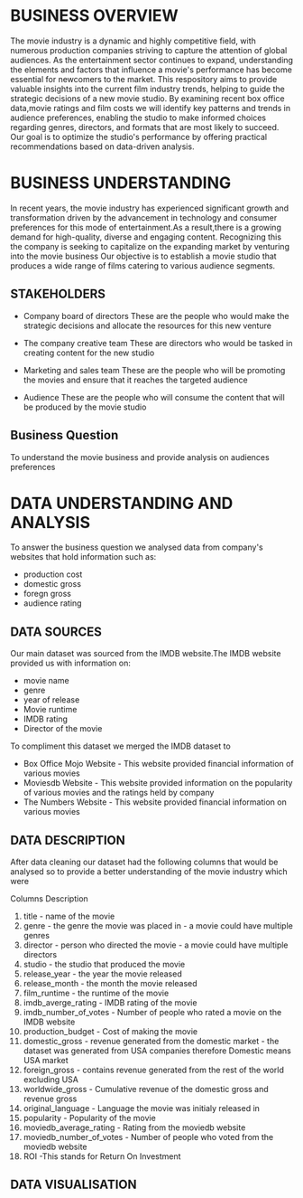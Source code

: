 # BUSINESS OVERVIEW

The movie industry is a dynamic and highly competitive field, with numerous production companies striving to capture the attention of global audiences. As the entertainment sector continues to expand, understanding the elements and factors that influence a movie's performance has become essential for newcomers to the market. This respository aims to provide valuable insights into the current film industry trends, helping to guide the strategic decisions of a new movie studio. By examining recent box office data,movie ratings and film costs we will identify key patterns and trends in audience preferences, enabling the studio to make informed choices regarding genres, directors, and formats that are most likely to succeed. Our goal is to optimize the studio's performance by offering practical recommendations based on data-driven analysis.

# BUSINESS UNDERSTANDING

In recent years, the movie industry has experienced significant growth and transformation driven by the advancement in technology and consumer preferences for this mode of entertainment.As a result,there is a growing demand for high-quality, diverse and engaging content.
Recognizing this the company is seeking to capitalize on the expanding market by venturing into the movie business
Our objective is to establish a movie studio that produces a wide range of films catering to various audience segments.

## STAKEHOLDERS

- Company board of directors
    These are the people who would make the strategic decisions and allocate the resources for this new venture

- The company creative team
    These are directors who would be tasked in creating content for the new studio

- Marketing and sales team
    These are the people who will be promoting the movies and ensure that it reaches the targeted audience

- Audience
    These are the people who will consume the content that will be produced by the movie studio

## Business Question

To understand the movie business and provide analysis on audiences preferences


# DATA UNDERSTANDING AND ANALYSIS

To answer the business question we analysed data from company's websites that hold information such as:
- production cost
- domestic gross
- foregn gross
- audience rating

## DATA SOURCES
Our main dataset was sourced from the IMDB website.The IMDB website provided us with information on:
- movie name
- genre
- year of release
- Movie runtime
- IMDB rating
- Director of the movie

To compliment this dataset we merged the IMDB dataset to
- Box Office Mojo Website - This website provided financial information of various movies
- Moviesdb Website - This website provided information on the popularity of various movies and the ratings held by company
- The Numbers Website - This website provided financial information on various movies

## DATA DESCRIPTION

After data cleaning our dataset had the following columns that would be analysed so to provide a better understanding of the movie industry which were

Columns                     Description
 1. title                    - name of the movie                 
 2. genre                    - the genre the movie was placed in
                            - a movie could have multiple genres                     
 3. director                 - person who directed the movie
                            - a movie could have multiple directors     
 4. studio                   - the studio that produced the movie        
 5. release_year             - the year the movie released             
 6. release_month            - the month the movie released          
 7. film_runtime             - the runtime of the movie          
 8. imdb_averge_rating       - IMDB rating of the movie
 9. imdb_number_of_votes     - Number of people who rated a movie on the IMDB website    
 10. production_budget        - Cost of making the movie
 11. domestic_gross           - revenue generated from the domestic market
                            - the dataset was generated from USA companies therefore Domestic means USA market
 12. foreign_gross            - contains revenue generated from the rest of the world excluding USA          
 13. worldwide_gross          - Cumulative revenue of the domestic gross and revenue gross
 14. original_language        - Language the movie was initialy released in
 15. popularity               - Popularity of the movie
 16. moviedb_average_rating   - Rating from the moviedb website
 17. moviedb_number_of_votes  - Number of people who voted from the moviedb website
 18. ROI                      -This stands for Return On Investment

 ## DATA VISUALISATION








